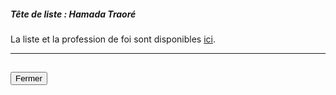 ##### Tête de liste : Hamada Traoré

La liste et la profession de foi sont disponibles [ici](https://programme-candidats.interieur.gouv.fr/elections/1/listes/6).

<hr>
<h2><button class="btn btn-default btn-sm" onclick="repreclose()">Fermer</button></h2>